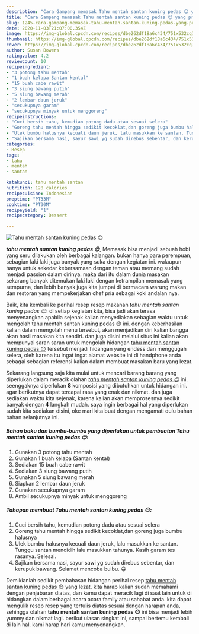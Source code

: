 ```yaml
---
description: "Cara Gampang memasak Tahu mentah santan kuning pedas 😊 yang praktis"
title: "Cara Gampang memasak Tahu mentah santan kuning pedas 😊 yang praktis"
slug: 1245-cara-gampang-memasak-tahu-mentah-santan-kuning-pedas-yang-praktis
date: 2020-11-03T21:07:00.354Z
image: https://img-global.cpcdn.com/recipes/dbe262df18a6c434/751x532cq70/tahu-mentah-santan-kuning-pedas-😊-foto-resep-utama.jpg
thumbnail: https://img-global.cpcdn.com/recipes/dbe262df18a6c434/751x532cq70/tahu-mentah-santan-kuning-pedas-😊-foto-resep-utama.jpg
cover: https://img-global.cpcdn.com/recipes/dbe262df18a6c434/751x532cq70/tahu-mentah-santan-kuning-pedas-😊-foto-resep-utama.jpg
author: Susan Bowers
ratingvalue: 4.2
reviewcount: 10
recipeingredient:
- "3 potong tahu mentah"
- "1 buah kelapa Santan kental"
- "15 buah cabe rawit"
- "3 siung bawang putih"
- "5 siung bawang merah"
- "2 lembar daun jeruk"
- "secukupnya garam"
- "secukupnya minyak untuk menggoreng"
recipeinstructions:
- "Cuci bersih tahu, kemudian potong dadu atau sesuai selera"
- "Goreng tahu mentah hingga sedikit kecoklat,dan goreng juga bumbu halusnya"
- "Ulek bumbu halusnya kecuali daun jeruk, lalu masukkan ke santan. Tunggu santan mendidih lalu masukkan tahunya. Kasih garam tes rasanya. Selesai."
- "Sajikan bersama nasi, sayur sawi yg sudah direbus sebentar, dan kerupuk bawang. Selamat mencoba buibu. 😀"
categories:
- Resep
tags:
- tahu
- mentah
- santan

katakunci: tahu mentah santan 
nutrition: 128 calories
recipecuisine: Indonesian
preptime: "PT33M"
cooktime: "PT30M"
recipeyield: "1"
recipecategory: Dessert

---
```



![Tahu mentah santan kuning pedas 😊](https://img-global.cpcdn.com/recipes/dbe262df18a6c434/751x532cq70/tahu-mentah-santan-kuning-pedas-😊-foto-resep-utama.jpg)

<b><i>tahu mentah santan kuning pedas 😊</i></b>, Memasak bisa menjadi sebuah hobi yang seru dilakukan oleh berbagai kalangan. bukan hanya para perempuan, sebagian laki laki juga banyak yang suka dengan kegiatan ini. walaupun hanya untuk sekedar kebersamaan dengan teman atau memang sudah menjadi passion dalam dirinya. maka dari itu dalam dunia masakan sekarang banyak ditemukan laki laki dengan ketrampilan memasak yang sempurna, dan lebih banyak juga kita jumpai di bermacam warung makan dan restoran yang mempekerjakan chef pria sebagai koki andalan nya.



Baik, kita kembali ke perihal resep resep makanan <i>tahu mentah santan kuning pedas 😊</i>. di setiap kegiatan kita, bisa jadi akan terasa menyenangkan apabila sejenak kalian menyediakan sebagian waktu untuk mengolah tahu mentah santan kuning pedas 😊 ini. dengan keberhasilan kalian dalam mengolah menu tersebut, akan menjadikan diri kalian bangga akan hasil masakan kita sendiri. dan juga disini melalui situs ini kalian akan mempunyai saran saran untuk mengolah hidangan <u>tahu mentah santan kuning pedas 😊</u> tersebut menjadi hidangan yang endess dan menggugah selera, oleh karena itu ingat ingat alamat website ini di handphone anda sebagai sebagian referensi kalian dalam membuat masakan baru yang lezat.


Sekarang langsung saja kita mulai untuk mencari barang barang yang diperlukan dalam meracik olahan <u><i>tahu mentah santan kuning pedas 😊</i></u> ini. seenggaknya diperlukan <b>8</b> komposisi yang dibutuhkan untuk hidangan ini. agar berikutnya dapat tercapai rasa yang enak dan nikmat. dan juga sediakan waktu kita sejenak, karena kalian akan memprosesnya sedikit banyak dengan <b>4</b> langkah mudah. saya ingin berbagai hal yang diperlukan sudah kita sediakan disini, oke mari kita buat dengan mengamati dulu bahan bahan selanjutnya ini.

<!--inarticleads1-->

##### Bahan baku dan bumbu-bumbu yang diperlukan untuk pembuatan Tahu mentah santan kuning pedas 😊:

1. Gunakan 3 potong tahu mentah
1. Gunakan 1 buah kelapa (Santan kental)
1. Sediakan 15 buah cabe rawit
1. Sediakan 3 siung bawang putih
1. Gunakan 5 siung bawang merah
1. Siapkan 2 lembar daun jeruk
1. Gunakan secukupnya garam
1. Ambil secukupnya minyak untuk menggoreng




<!--inarticleads2-->

##### Tahapan membuat Tahu mentah santan kuning pedas 😊:

1. Cuci bersih tahu, kemudian potong dadu atau sesuai selera
1. Goreng tahu mentah hingga sedikit kecoklat,dan goreng juga bumbu halusnya
1. Ulek bumbu halusnya kecuali daun jeruk, lalu masukkan ke santan. Tunggu santan mendidih lalu masukkan tahunya. Kasih garam tes rasanya. Selesai.
1. Sajikan bersama nasi, sayur sawi yg sudah direbus sebentar, dan kerupuk bawang. Selamat mencoba buibu. 😀




Demikianlah sedikit pembahasan hidangan perihal resep <u>tahu mentah santan kuning pedas 😊</u> yang lezat. kita harap kalian sudah memahami dengan penjabaran diatas, dan kamu dapat meracik lagi di saat lain untuk di hidangkan dalam berbagai acara acara family atau sahabat anda. kita dapat mengulik resep resep yang tertulis diatas sesuai dengan harapan anda, sehingga olahan <b>tahu mentah santan kuning pedas 😊</b> ini bisa menjadi lebih yummy dan nikmat lagi. berikut ulasan singkat ini, sampai bertemu kembali di lain hal. kami harap hari kamu menyenangkan.
